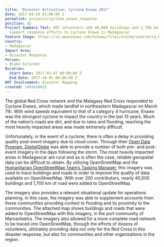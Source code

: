 ```yaml
---
title: 'Disaster Activation: Cyclone Enawo 2017'
date: 2017-04-29 01:06:00 Z
permalink: projects/cyclone_enawo_response
position: 82
Project Summary Text: HOT volunteers add 40,000 buildings and 1,700 km of road to
  support response efforts to Cyclone Enawo in Madagascar
Feature Image: https://s3.amazonaws.com/hotwww/files/old/maroantsetra_buildings_lowres.png
Country:
- Madagascar
Impact Area:
- Disaster Response
Person:
- Blake Girardot
Duration:
  Start Date: 2017-03-07 00:00:00 Z
  End Date: 2017-10-01 00:00:00 Z
HOT Involvement: Disaster Mapping
created: 1493428015
---
```


The global Red Cross network and the Malagasy Red Cross responded to Cyclone Enawo, which made landfall in northeastern Madagascar on March 7th. With wind speeds equivalent to that of a category 4 hurricane, Enawo was the strongest cyclone to impact the country in the last 13 years. Much of the nation’s roads are dirt, and due to rains and flooding, reaching the most heavily impacted areas was made extremely difficult.

Unfortunately, in the event of a cyclone, there is often a delay in providing quality post-event imagery due to cloud cover. Through their [Open Data Program, DigitalGlobe](https://www.digitalglobe.com/opendata) was able to provide a number of both pre- and post-event imagery in the days following the storm. The most heavily impacted areas in Madagascar are rural and as is often the case, reliable geospatial data can be difficult to obtain. By utilizing OpenStreetMap and the [Humanitarian OpenStreetMap Team’s Tasking Manager](https://github.com/hotosm), this imagery was used to trace buildings and roads in order to improve the quality of data available on OpenStreetMap. With over 200 contributors, nearly 40,000 buildings and 1,700 km of road were added to OpenStreetMap.

The imagery also provides a relevant situational update for operations planning. In this case, the imagery was able to supplement accounts from these communities providing context to flooding and its proximity to the communities. The attached map shows buildings and roads that were added to OpenStreetMap with this imagery, in the port community of Maroantsetra. The imagery also allowed for a more complete road network to be traced into OpenStreetMap, through the efforts of dozens of volunteers, ultimately providing data not only for the Red Cross in this disaster response, but also for communities and other organizations in the region.